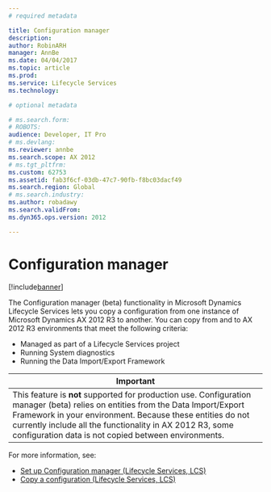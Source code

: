 ```yaml
---
# required metadata

title: Configuration manager
description: 
author: RobinARH
manager: AnnBe
ms.date: 04/04/2017
ms.topic: article
ms.prod: 
ms.service: Lifecycle Services
ms.technology: 

# optional metadata

# ms.search.form: 
# ROBOTS: 
audience: Developer, IT Pro
# ms.devlang: 
ms.reviewer: annbe
ms.search.scope: AX 2012
# ms.tgt_pltfrm: 
ms.custom: 62753
ms.assetid: fab3f6cf-03db-47c7-90fb-f8bc03dacf49
ms.search.region: Global
# ms.search.industry: 
ms.author: robadawy
ms.search.validFrom: 
ms.dyn365.ops.version: 2012

---
```


# Configuration manager

[!include[banner](../includes/banner.md)]




The Configuration manager (beta) functionality in Microsoft Dynamics Lifecycle Services lets you copy a configuration from one instance of Microsoft Dynamics AX 2012 R3 to another. You can copy from and to AX 2012 R3 environments that meet the following criteria:
-   Managed as part of a Lifecycle Services project
-   Running System diagnostics
-   Running the Data Import/Export Framework

| **Important**                                                                                                                                                                                                                                                                                                     |
|-------------------------------------------------------------------------------------------------------------------------------------------------------------------------------------------------------------------------------------------------------------------------------------------------------------------|
| This feature is **not** supported for production use. Configuration manager (beta) relies on entities from the Data Import/Export Framework in your environment. Because these entities do not currently include all the functionality in AX 2012 R3, some configuration data is not copied between environments. |

For more information, see:
-   [Set up Configuration manager (Lifecycle Services, LCS)](set-up-configuration-manager-lcs.md)
-   [Copy a configuration (Lifecycle Services, LCS)](copy-configuration-lcs.md)





